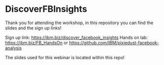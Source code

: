 # DiscoverFBInsights

Thank you for attending the workshop, in this repository you can find the slides and the sign up links!

Sign up link: https://ibm.biz/discover_facebook_insights
Hands on lab: https://ibm.biz/FB_HandsOn or https://github.com/IBM/pixiedust-facebook-analysis

The slides used for this webinar is located within this repo!

